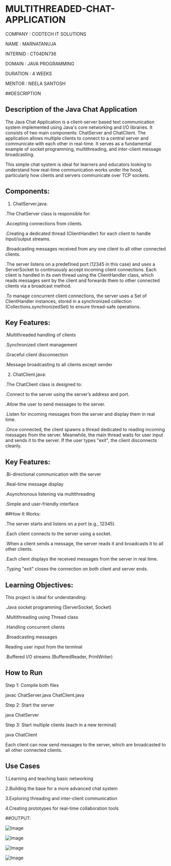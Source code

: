 # MULTITHREADED-CHAT-APPLICATION

COMPANY : CODTECH IT SOLUTIONS

NAME : MARNATANUJA

INTERNID : CT04DN736

DOMAIN : JAVA PROGRAMMING

DURATION : 4 WEEKS

MENTOR : NEELA SANTOSH

##DESCRIPTION

## Description of the Java Chat Application

The Java Chat Application is a client-server based text communication system implemented using Java's core networking and I/O libraries. It consists of two main components: ChatServer and ChatClient. The application allows multiple clients to connect to a central server and communicate with each other in real-time. It serves as a fundamental example of socket programming, multithreading, and inter-client message broadcasting.

This simple chat system is ideal for learners and educators looking to understand how real-time communication works under the hood, particularly how clients and servers communicate over TCP sockets.

## Components:

1. ChatServer.java:

.The ChatServer class is responsible for:

.Accepting connections from clients.

.Creating a dedicated thread (ClientHandler) for each client to handle input/output streams.

.Broadcasting messages received from any one client to all other connected clients.

.The server listens on a predefined port (12345 in this case) and uses a ServerSocket to continuously accept incoming client connections. Each client is handled in its own thread using the ClientHandler class, which reads messages sent by the client and forwards them to other connected clients via a broadcast method.

.To manage concurrent client connections, the server uses a Set of ClientHandler instances, stored in a synchronized collection (Collections.synchronizedSet) to ensure thread-safe operations.

## Key Features:

.Multithreaded handling of clients

.Synchronized client management

.Graceful client disconnection

.Message broadcasting to all clients except sender

2. ChatClient.java:
   
.The ChatClient class is designed to:

.Connect to the server using the server’s address and port.

.Allow the user to send messages to the server.

.Listen for incoming messages from the server and display them in real time.

.Once connected, the client spawns a thread dedicated to reading incoming messages from the server. Meanwhile, the main thread waits for user input and sends it to the server. If the user types "exit", the client disconnects cleanly.

## Key Features:

.Bi-directional communication with the server

.Real-time message display

.Asynchronous listening via multithreading

.Simple and user-friendly interface

##How It Works:

.The server starts and listens on a port (e.g., 12345).

.Each client connects to the server using a socket.

.When a client sends a message, the server reads it and broadcasts it to all other clients.

.Each client displays the received messages from the server in real time.

.Typing "exit" closes the connection on both client and server ends.

## Learning Objectives:

This project is ideal for understanding:

.Java socket programming (ServerSocket, Socket)

.Multithreading using Thread class

.Handling concurrent clients

.Broadcasting messages

Reading user input from the terminal

.Buffered I/O streams (BufferedReader, PrintWriter)

## How to Run
Step 1: Compile both files

javac ChatServer.java ChatClient.java

Step 2: Start the server

java ChatServer

Step 3: Start multiple clients (each in a new terminal)


java ChatClient

Each client can now send messages to the server, which are broadcasted to all other connected clients.

## Use Cases
1.Learning and teaching basic networking

2.Building the base for a more advanced chat system

3.Exploring threading and inter-client communication

4.Creating prototypes for real-time collaboration tools

##OUTPUT:

![Image](https://github.com/user-attachments/assets/1eaf2197-fea3-466d-b11c-38841d9343c2)

![Image](https://github.com/user-attachments/assets/daa14a76-2320-43e8-b55e-ab8de88d27ee)

![Image](https://github.com/user-attachments/assets/5eb8a165-7985-4686-b0c8-baf18b7ab8e5)

![Image](https://github.com/user-attachments/assets/743dd20b-f10b-4f5c-ad9d-6913d916733f)


